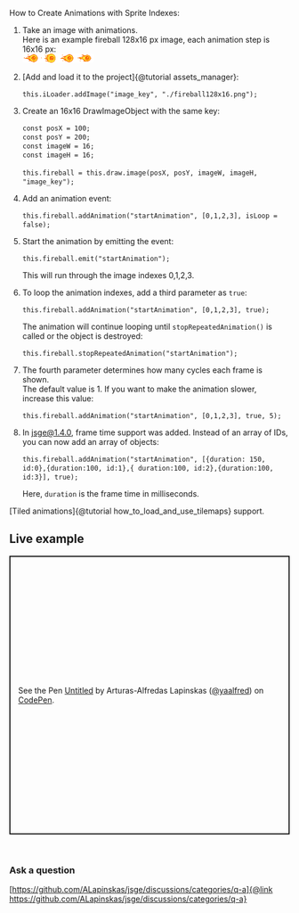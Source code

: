 How to Create Animations with Sprite Indexes:

1. Take an image with animations.  
   Here is an example fireball 128x16 px image, each animation step is 16x16 px:  
![fireball](fireball128x16.png)

2. [Add and load it to the project]{@tutorial assets_manager}:
   ```
   this.iLoader.addImage("image_key", "./fireball128x16.png");
   ```
3. Create an 16x16 DrawImageObject with the same key:
   ```
   const posX = 100;
   const posY = 200;
   const imageW = 16;
   const imageH = 16;

   this.fireball = this.draw.image(posX, posY, imageW, imageH, "image_key");
   ```
4. Add an animation event: 
   ```
   this.fireball.addAnimation("startAnimation", [0,1,2,3], isLoop = false);
   ```
5. Start the animation by emitting the event:
   ```
   this.fireball.emit("startAnimation");
   ```
   This will run through the image indexes 0,1,2,3.

6. To loop the animation indexes, add a third parameter as `true`:
   ```
   this.fireball.addAnimation("startAnimation", [0,1,2,3], true);
   ```
   The animation will continue looping until `stopRepeatedAnimation()` is called or the object is destroyed:
   ```
   this.fireball.stopRepeatedAnimation("startAnimation");
   ```
7. The fourth parameter determines how many cycles each frame is shown.  
   The default value is 1. If you want to make the animation slower, increase this value:
   ```
   this.fireball.addAnimation("startAnimation", [0,1,2,3], true, 5);
   ```
8. In jsge@1.4.0, frame time support was added. Instead of an array of IDs,  
   you can now add an array of objects:
   ```
   this.fireball.addAnimation("startAnimation", [{duration: 150, id:0},{duration:100, id:1},{ duration:100, id:2},{duration:100, id:3}], true);
   ```
   Here, `duration` is the frame time in milliseconds.
  
[Tiled animations]{@tutorial how_to_load_and_use_tilemaps} support.

## Live example
<p class="codepen" data-height="500" data-default-tab="js,result" data-slug-hash="zYeQoGY" data-user="yaalfred" style="height: 500px; box-sizing: border-box; display: flex; align-items: center; justify-content: center; border: 2px solid; margin: 1em 0; padding: 1em;">
  <span>See the Pen <a href="https://codepen.io/yaalfred/pen/zYeQoGY">
  Untitled</a> by Arturas-Alfredas Lapinskas (<a href="https://codepen.io/yaalfred">@yaalfred</a>)
  on <a href="https://codepen.io">CodePen</a>.</span>
</p>
<script async src="https://cpwebassets.codepen.io/assets/embed/ei.js"></script>
<br />

### Ask a question
[https://github.com/ALapinskas/jsge/discussions/categories/q-a]{@link https://github.com/ALapinskas/jsge/discussions/categories/q-a}